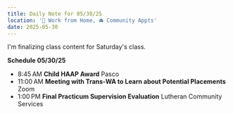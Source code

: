 ```yaml
---
title: Daily Note for 05/30/25
location: '🏡 Work from Home, 🚘 Community Appts'
date: 2025-05-30
---
```

I'm finalizing class content for Saturday's class.

**Schedule 05/30/25**

- 8:45 AM **Child HAAP Award** Pasco
- 11:00 AM **Meeting with Trans-WA to Learn about Potential Placements** Zoom
- 1:00 PM **Final Practicum Supervision Evaluation** Lutheran Community Services